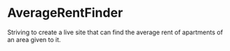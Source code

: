 # AverageRentFinder
Striving to create a live site that can find the average rent of apartments of an area given to it.
